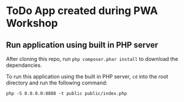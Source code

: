 # ToDo App created during PWA Workshop
## Run application using built in PHP server

After cloning this repo, run `php composer.phar install` to download the dependancies.

To run this application using the built in PHP server, `cd` into the root directory and run the following command:

```
php -S 0.0.0.0:8888 -t public public/index.php
```
